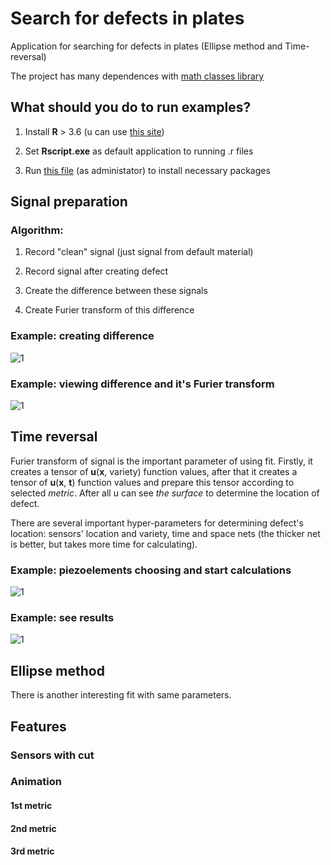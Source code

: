 # Search for defects in plates

Application for searching for defects in plates (Ellipse method and Time-reversal)

The project has many dependences with [math classes library](https://github.com/PasaOpasen/MathClasses)

## What should you do to run examples?

1. Install **R** > 3.6 (u can use [this site](https://cran.r-project.org/bin/windows/base/))

2. Set **Rscript.exe** as default application to running .r files

3. Run [this file](https://github.com/PasaOpasen/Search-for-defects-in-plates/blob/master/Defect2019/Resources/InstallPackages.R) (as administator) to install necessary packages

## Signal preparation

### Algorithm:

1. Record "clean" signal (just signal from default material)

2. Record signal after creating defect

3. Create the difference between these signals

4. Create Furier transform of this difference

### Example: creating difference

![1](https://github.com/PasaOpasen/Search-for-defects-in-plates/blob/master/gifs/create_diff.gif)

### Example: viewing difference and it's Furier transform

![1](https://github.com/PasaOpasen/Search-for-defects-in-plates/blob/master/gifs/trans.gif)

## Time reversal

Furier transform of signal is the important parameter of using fit. Firstly, it creates a tensor of **u**(**x**, variety) function values, after that it creates a tensor of **u**(**x**, **t**) function values and prepare this tensor according to selected *metric*. After all u can see *the surface* to determine the location of defect.

There are several important hyper-parameters for determining defect's location: sensors' location and variety, time and space nets (the thicker net is better, but takes more time for calculating).

### Example: piezoelements choosing and start calculations

![1](https://github.com/PasaOpasen/Search-for-defects-in-plates/blob/master/gifs/gen.gif)

### Example: see results

![1](https://github.com/PasaOpasen/Search-for-defects-in-plates/blob/master/gifs/view.gif)

## Ellipse method

There is another interesting fit with same parameters. 

## Features

### Sensors with cut

### Animation

#### 1st metric

#### 2nd metric

#### 3rd metric



